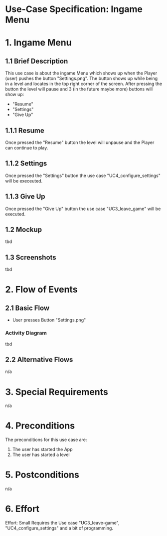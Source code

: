 # Use-Case Specification: Ingame Menu

# 1. Ingame Menu

## 1.1 Brief Description
This use case is about the ingame Menu which shows up when the Player (user) pushes the  button "Settings.png". The button shows up while being in a level and locates in the top right corner of the screen. After pressing the button the level will pause and 3 (in the future maybe more) buttons will show up:
- "Resume"
- "Settings"
- "Give Up"

## 1.1.1 Resume
Once pressed the "Resume" button the level will unpause and the Player can continue to play.

## 1.1.2 Settings
Once pressed the "Settings" button the use case "UC4_configure_settings" will be execeuted.

## 1.1.3 Give Up
Once pressed the "Give Up" button the use case "UC3_leave_game" will be executed.

## 1.2 Mockup 
tbd

## 1.3 Screenshots
tbd

# 2. Flow of Events

## 2.1 Basic Flow
- User presses Button "Settings.png"

### Activity Diagram
tbd

## 2.2 Alternative Flows
n/a

# 3. Special Requirements
n/a

# 4. Preconditions
The preconditions for this use case are:
1. The user has started the App
2. The user has started a level

# 5. Postconditions
n/a

# 6. Effort

Effort: Small
Requires the Use case "UC3_leave-game", "UC4_configure_settings" and a bit of programming.
